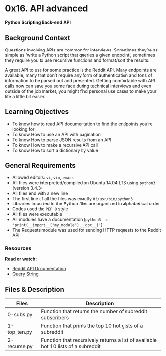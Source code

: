 # 0x16. API advanced
**Python** **Scripting** **Back-end** **API**

## Background Context
Questions involving APIs are common for interviews. Sometimes they’re as simple as ‘write a Python script that queries a given endpoint’, sometimes they require you to use recursive functions and format/sort the results.

A great API to use for some practice is the Reddit API. Many endpoints are available, many that don’t require any form of authentication and tons of information to be parsed out and presented. Getting comfortable with API calls now can save you some face during technical interviews and even outside of the job market, you might find personal use cases to make your life a little bit easier.

## Learning Objectives
- To know how to read API documentation to find the endpoints you’re looking for
- To know How to use an API with pagination
- To know How to parse JSON results from an API
- To know How to make a recursive API call
- To know How to sort a dictionary by value

## General Requirements
- Allowed editors: ``vi``, ``vim``, ``emacs``
- All files were interpreted/compiled on Ubuntu 14.04 LTS using ``python3`` (version 3.4.3)
- All files end with a new line
- The first line of all the files was exactly ``#!/usr/bin/python3``
- Libraries imported in the Python files are organized in alphabetical order
- Codes used the ``PEP 8`` style
- All files were executable
- All modules have a documentation (``python3 -c 'print(__import__("my_module").__doc__)'``)
- The Requests module was used for sending HTTP requests to the Reddit API

### Resources
**Read or watch:**
- [Reddit API Documentation](https://www.reddit.com/dev/api/)
- [Query String](https://en.wikipedia.org/wiki/Query_string)

## Files & Description

| Files | Description                                                                     |
| ---------------------- | ------------------------------------------------------------------------------- |
| 0-subs.py              | Function that returns the number of subreddit subscribers                           |
| 1-top_ten.py           | Function that prints the top 10 hot gists of a subreddit                             |
| 2-recurse.py           | Function that recursively returns a list of available hot 10 lists of a subreddit |
